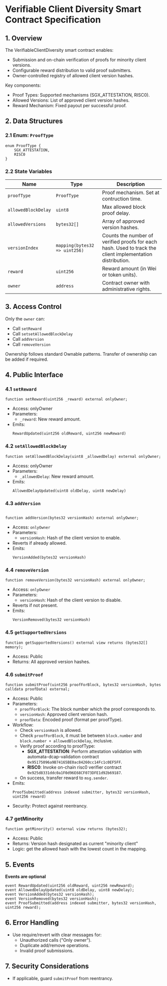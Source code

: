 # Verifiable Client Diversity Smart Contract Specification

## 1. Overview

The VerifiableClientDiversity smart contract enables:

- Submission and on-chain verification of proofs for minority client versions.
- Configurable reward distribution to valid proof submitters.
- Owner-controlled registry of allowed client version hashes.

Key components:

- Proof Types: Supported mechanisms (SGX_ATTESTATION, RISC0).
- Allowed Versions: List of approved client version hashes.
- Reward Mechanism: Fixed payout per successful proof.

## 2. Data Structures

### 2.1 Enum: `ProofType`
```solidity
enum ProofType {
    SGX_ATTESTATION,
    RISC0
}
```

### 2.2 State Variables

| Name               | Type                          | Description                                                                                               |
| ------------------ | ----------------------------- | --------------------------------------------------------------------------------------------------------- |
| `proofType`        | `ProofType`                   | Proof mechanism. Set at contruction time.                                                                  |
| `allowedBlockDelay`| `uint8`                       | Max allowed block proof delay.                                                                            |
| `allowedVersions`  | `bytes32[]`                   | Array of approved version hashes.                                                                         |
| `versionIndex`     | `mapping(bytes32 => uint256)` | Counts the number of verified proofs for each hash. Used to track the client implementation distribution. |
| `reward`           | `uint256`                     | Reward amount (in Wei or token units).                                                                    |
| `owner`            | `address`                     | Contract owner with administrative rights.                                                                |

## 3. Access Control

Only the `owner` can:

- Call `setReward`
- Call `setsetAllowedBlockDelay`
- Call `addVersion`
- Call `removeVersion`

Ownership follows standard Ownable patterns. Transfer of ownership can be added if required.

## 4. Public Interface

### 4.1 `setReward`
```solidity
function setReward(uint256 _reward) external onlyOwner;
```
- Access: onlyOwner
- Parameters:
  - `_reward`: New reward amount.
- Emits:
    ```solidity
    RewardUpdated(uint256 oldReward, uint256 newReward)
    ```
### 4.2 `setAllowedBlockDelay`
```solidity
function setAllowedBlockDelay(uint8 _allowedDelay) external onlyOwner;
```
- Access: onlyOwner
- Parameters:
  - `_allowedDelay`: New reward amount.
- Emits:
    ```solidity
    AllowedDelayUpdated(uint8 oldDelay, uint8 newDelay)
    ```


### 4.3 `addVersion`
```solidity

function addVersion(bytes32 versionHash) external onlyOwner;
```
- Access: `onlyOwner`
- Parameters:
  - `versionHash`: Hash of the client version to enable.
- Reverts if already allowed.
- Emits:
  ```solidity
  VersionAdded(bytes32 versionHash)
  ```
  
### 4.4 `removeVersion`
```solidity
function removeVersion(bytes32 versionHash) external onlyOwner;
```
- Access: `onlyOwner`
- Parameters:
  - `versionHash`: Hash of the client version to disable.
- Reverts if not present.
- Emits:
  ```solidity
  VersionRemoved(bytes32 versionHash)
  ```
### 4.5 `getSupportedVersions`

```solidity
function getSupportedVersions() external view returns (bytes32[] memory);
```
- Access: Public
- Returns: All approved version hashes.

### 4.6 `submitProof`
```solidity
function submitProof(uint256 proofForBlock, bytes32 versionHash, bytes calldata proofData) external;
```
- Access: Public
- Parameters:
  - `proofForBlock`: The block number which the proof corresponds to.
  - `versionHash`: Approved client version hash.
  - `proofData`: Encoded proof (format per proofType).
- Workflow:
  - Check `versionHash` is allowed.
  - Check `proofForBlock`, it must be between `block.number` and `block.number + allowedBlockDelay`, inclusive. 
  - Verify proof according to proofType:
    - **SGX_ATTESTATION**: Perform attestation validation with automata-dcap-validation contract `0x95175096a9B74165BE0ac84260cc14Fc1c0EF5FF`.
    - **RISC0**: Invoke on-chain risc0 verifier contract `0x925d8331ddc0a1F0d96E68CF073DFE1d92b69187`.
  - On success, transfer reward to `msg.sender`.
- Emits:
  ```solidity
  ProofSubmitted(address indexed submitter, bytes32 versionHash, uint256 reward)
  ```
- Security: Protect against reentrancy.

### 4.7 getMinority
```solidity
function getMinority() external view returns (bytes32);
```
- Access: Public
- Returns: Version hash designated as current "minority client"
- Logic: get the allowed hash with the lowest count in the mapping.

## 5. Events

**Events are optional**

```solidity
event RewardUpdated(uint256 oldReward, uint256 newReward);
event AllowedDelayUpdated(uint8 oldDelay, uint8 newDelay);
event VersionAdded(bytes32 versionHash);
event VersionRemoved(bytes32 versionHash);
event ProofSubmitted(address indexed submitter, bytes32 versionHash, uint256 reward);
```

## 6. Error Handling

- Use require/revert with clear messages for:
  - Unauthorized calls ("Only owner").
  - Duplicate add/remove operations.
  - Invalid proof submissions.

## 7. Security Considerations
- If applicable, guard `submitProof` from reentrancy.


